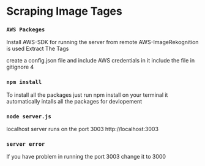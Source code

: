 # Scraping Image Tages
### `AWS Packeges`
Install AWS-SDK for running the server from remote
AWS-ImageRekognition is used Extract The Tags

create a config.json file and include AWS credentials in it include the file in gitignore 4

### `npm install`
  To install all the packages just run npm install on your terminal it automatically intalls all the packages for devlopement 
  
### `node server.js`
localhost server runs on the port 3003
http://localhost:3003 

### `server error `
If you have problem in running the port 3003 change it to 3000


